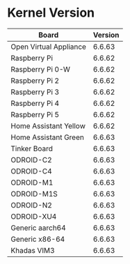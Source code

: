 
# Kernel Version

| Board | Version |
|-------|---------|
| Open Virtual Appliance | 6.6.63 |
| Raspberry Pi | 6.6.62 |
| Raspberry Pi 0-W | 6.6.62 |
| Raspberry Pi 2 | 6.6.62 |
| Raspberry Pi 3 | 6.6.62 |
| Raspberry Pi 4 | 6.6.62 |
| Raspberry Pi 5 | 6.6.62 |
| Home Assistant Yellow | 6.6.62 |
| Home Assistant Green | 6.6.63 |
| Tinker Board | 6.6.63 |
| ODROID-C2 | 6.6.63 |
| ODROID-C4 | 6.6.63 |
| ODROID-M1 | 6.6.63 |
| ODROID-M1S | 6.6.63 |
| ODROID-N2 | 6.6.63 |
| ODROID-XU4 | 6.6.63 |
| Generic aarch64 | 6.6.63 |
| Generic x86-64 | 6.6.63 |
| Khadas VIM3 | 6.6.63 |
